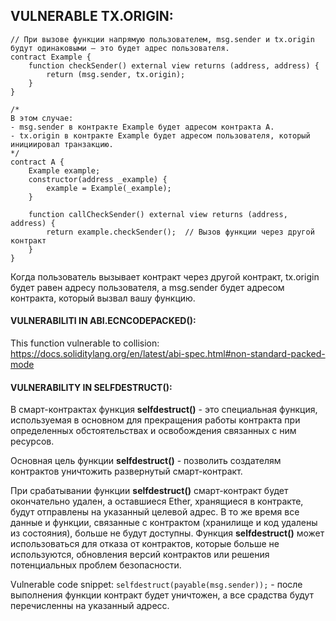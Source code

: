 ## VULNERABLE TX.ORIGIN:  

```
// При вызове функции напрямую пользователем, msg.sender и tx.origin будут одинаковыми — это будет адрес пользователя.
contract Example {
    function checkSender() external view returns (address, address) {
        return (msg.sender, tx.origin);
    }
}

/*
В этом случае:
- msg.sender в контракте Example будет адресом контракта A.
- tx.origin в контракте Example будет адресом пользователя, который инициировал транзакцию.
*/
contract A {
    Example example;
    constructor(address _example) {
        example = Example(_example);
    }

    function callCheckSender() external view returns (address, address) {
        return example.checkSender();  // Вызов функции через другой контракт
    }
}

```

Когда пользователь вызывает контракт через другой контракт, tx.origin будет равен адресу пользователя, а msg.sender будет адресом контракта, который вызвал вашу функцию.


#### VULNERABILITI IN ABI.ECNCODEPACKED():  

This function vulnerable to collision: https://docs.soliditylang.org/en/latest/abi-spec.html#non-standard-packed-mode  

#### VULNERABILITY IN SELFDESTRUCT():  

В смарт-контрактах функция **selfdestruct()** - это специальная функция, используемая в основном для прекращения работы контракта при определенных обстоятельствах и освобождения связанных с ним ресурсов.  

Основная цель функции **selfdestruct()** - позволить создателям контрактов уничтожить развернутый смарт-контракт.  

При срабатывании функции **selfdestruct()** смарт-контракт будет окончательно удален, а оставшиеся Ether, хранящиеся в контракте, будут отправлены на указанный целевой адрес. В то же время все данные и функции, связанные с контрактом (хранилище и код удалены из состояния), больше не будут доступны. Функция **selfdestruct()** может использоваться для отказа от контрактов, которые больше не используются, обновления версий контрактов или решения потенциальных проблем безопасности.  

Vulnerable code snippet: ```selfdestruct(payable(msg.sender));``` - после выполнения функции контракт будет уничтожен, а все срадства будут перечисленны на указанный адресс.  








